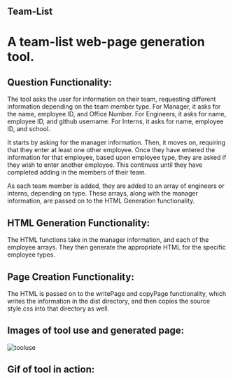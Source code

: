 ## Team-List

# A team-list web-page generation tool.

## Question Functionality:

The tool asks the user for information on their team, requesting different information depending on the team member type. For Manager, it asks for the name, employee ID, and Office Number. For Engineers, it asks for name, employee ID, and github username. For Interns, it asks for name, employee ID, and school.

It starts by asking for the manager information. Then, it moves on, requiring that they enter at least one other employee. Once they have entered the information for that employee, based upon employee type, they are asked if they wish to enter another employee. This continues until they have completed adding in the members of their team.

As each team member is added, they are added to an array of engineers or interns, depending on type. These arrays, along with the manager information, are passed on to the HTML Generation functionality.

## HTML Generation Functionality:

The HTML functions take in the manager information, and each of the employee arrays. They then generate the appropriate HTML for the specific employee types.

## Page Creation Functionality:

The HTML is passed on to the writePage and copyPage functionality, which writes the information in the dist directory, and then copies the source style.css into that directory as well.

## Images of tool use and generated page:

![tooluse](https://user-images.githubusercontent.com/52082187/95036369-f45b3580-0684-11eb-9361-4c65fde16652.jpg)



## Gif of tool in action:
